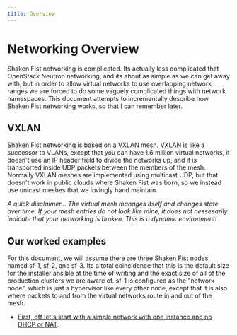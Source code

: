 ```yaml
---
title: Overview
---
```

# Networking Overview

Shaken Fist networking is complicated. Its actually less complicated that OpenStack Neutron networking, and its about as simple as we can get away with, but in order to allow virtual networks to use overlapping network ranges we are forced to do some vaguely complicated things with network namespaces. This document attempts to incrementally describe how Shaken Fist networking works, so that I can remember later.

## VXLAN

Shaken Fist networking is based on a VXLAN mesh. VXLAN is like a successor to VLANs, except that you can have 1.6 million virtual networks, it doesn't use an IP header field to divide the networks up, and it is transported inside UDP packets between the members of the mesh. Normally VXLAN meshes are implemented using multicast UDP, but that doesn't work in public clouds where Shaken Fist was born, so we instead use unicast meshes that we lovingly hand maintain.

_A quick disclaimer... The virtual mesh manages itself and changes state over time. If your mesh entries do not look like mine, it does not nessesarily indicate that your networking is broken. This is a dynamic environment!_

## Our worked examples

For this document, we will assume there are three Shaken Fist nodes, named sf-1, sf-2, and sf-3. Its a total coincidence that this is the default size for the installer ansible at the time of writing and the exact size of all of the production clusters we are aware of. sf-1 is configured as the "network node", which is just a hypervisor like every other node, except that it is also where packets to and from the virtual networks route in and out of the mesh.

* [First, off let's start with a simple network with one instance and no DHCP or NAT](single_instance.md).